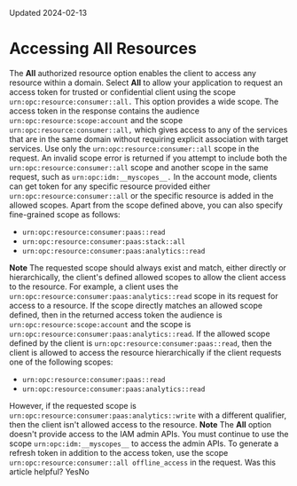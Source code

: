 Updated 2024-02-13
# Accessing All Resources
The **All** authorized resource option enables the client to access any resource within a domain.
Select **All** to allow your application to request an access token for trusted or confidential client using the scope `urn:opc:resource:consumer::all.` This option provides a wide scope. The access token in the response contains the audience `urn:opc:resource:scope:account` and the scope `urn:opc:resource:consumer::all,` which gives access to any of the services that are in the same domain without requiring explicit association with target services. 
Use only the `urn:opc:resource:consumer::all` scope in the request. An invalid scope error is returned if you attempt to include both the `urn:opc:resource:consumer::all` scope and another scope in the same request, such as `urn:opc:idm:__myscopes__.`
In the account mode, clients can get token for any specific resource provided either `urn:opc:resource:consumer::all` or the specific resource is added in the allowed scopes.
Apart from the scope defined above, you can also specify fine-grained scope as follows:
  * `urn:opc:resource:consumer:paas::read`
  * `urn:opc:resource:consumer:paas:stack::all`
  * `urn:opc:resource:consumer:paas:analytics::read`


**Note** The requested scope should always exist and match, either directly or hierarchically, the client's defined allowed scopes to allow the client access to the resource.
For example, a client uses the `urn:opc:resource:consumer:paas:analytics::read` scope in its request for access to a resource. If the scope directly matches an allowed scope defined, then in the returned access token the audience is `urn:opc:resource:scope:account` and the scope is `urn:opc:resource:consumer:paas:analytics::read`. 
If the allowed scope defined by the client is `urn:opc:resource:consumer:paas::read`, then the client is allowed to access the resource hierarchically if the client requests one of the following scopes:
  * `urn:opc:resource:consumer:paas::read`
  * `urn:opc:resource:consumer:paas:analytics::read`


However, if the requested scope is `urn:opc:resource:consumer:paas:analytics::write` with a different qualifier, then the client isn't allowed access to the resource.
**Note** The **All** option doesn't provide access to the IAM admin APIs. You must continue to use the scope `urn:opc:idm:__myscopes__` to access the admin APIs.
To generate a refresh token in addition to the access token, use the scope `urn:opc:resource:consumer::all offline_access` in the request.
Was this article helpful?
YesNo

